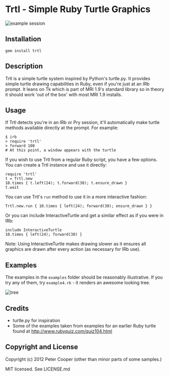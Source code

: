 # Trtl - Simple Ruby Turtle Graphics

![example session](http://no.gd/p/trtl-20120708-034138.jpg)

## Installation
    gem install trtl

## Description

Trtl is a simple turtle system inspired by Python's turtle.py. It provides
simple turtle drawing capabilities in Ruby, even if you're just at an IRb 
prompt. It leans on Tk which is part of MRI 1.9's standard library so in theory it should
work 'out of the box' with most MRI 1.9 installs.

## Usage

If Trtl detects you're in an IRb or Pry session, it'll automatically make turtle
methods available directly at the prompt. For example:

    $ irb
    > require 'trtl'
    > forward 100
    # At this point, a window appears with the turtle

If you wish to use Trtl from a regular Ruby script, you have a few options. You
can create a Trtl instance and use it directly:

    require 'trtl'
    t = Trtl.new
    10.times { t.left(24); t.forward(30); t.ensure_drawn }
    t.wait

You can use Trtl's `run` method to use it in a more interactive fashion:

	Trtl.new.run { 10.times { left(24); forward(30); ensure_drawn } }

Or you can include InteractiveTurtle and get a similar effect as if you were in
IRb:

    include InteractiveTurtle
    10.times { left(24); forward(30) }

Note: Using InteractiveTurtle makes drawing slower as it ensures all graphics
are drawn after every action (as necessary for IRb use).

## Examples

The examples in the `examples` folder should be reasonably illustrative. If you
try any of them, try `example4.rb` - it renders an awesome looking tree.

![tree](http://no.gd/p/trtltree-20120708-035127.jpg)

## Credits

* turtle.py for inspiration
* Some of the examples taken from examples for an earlier Ruby turtle found at http://www.rubyquiz.com/quiz104.html

## Copyright and License

Copyright (c) 2012 Peter Cooper (other than minor parts of some samples.)

MIT licensed. See LICENSE.md
